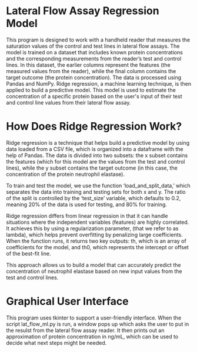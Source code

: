 # Lateral Flow Assay Regression Model
This program is designed to work with a handheld reader that measures the saturation values of the control and test lines in lateral flow assays. The model is trained on a dataset that includes known protein concentrations and the corresponding measurements from the reader’s test and control lines. In this dataset, the earlier columns represent the features (the measured values from the reader), while the final column contains the target outcome (the protein concentration). The data is processed using Pandas and NumPy. Ridge regression, a machine learning technique, is then applied to build a predictive model. This model is used to estimate the concentration of a specific protein based on the user's input of their test and control line values from their lateral flow assay.

# How Does Ridge Regression Work?
Ridge regression is a technique that helps build a predictive model by using data loaded from a CSV file, which is organized into a dataframe with the help of Pandas. The data is divided into two subsets: the x subset contains the features (which for this model are the values from the test and control lines), while the y subset contains the target outcome (in this case, the concentration of the protein neutrophil elastase).


To train and test the model, we use the function ‘load_and_split_data,’ which separates the data into training and testing sets for both x and y. The ratio of the split is controlled by the ‘test_size’ variable, which defaults to 0.2, meaning 20% of the data is used for testing, and 80% for training.


Ridge regression differs from linear regression in that it can handle situations where the independent variables (features) are highly correlated. It achieves this by using a regularization parameter, (that we refer to as lambda), which helps prevent overfitting by penalizing large coefficients. When the function runs, it returns two key outputs: th, which is an array of coefficients for the model, and th0, which represents the intercept or offset of the best-fit line.


This approach allows us to build a model that can accurately predict the concentration of neutrophil elastase based on new input values from the test and control lines.

# Graphical User Interface
This program uses tkinter to support a user-friendly interface. When the script lat_flow_ml.py is run, a window pops up which asks the user to put in the resulst from the lateral flow assay reader. It then prints out an approximation of protein concentration in ng/mL, which can be used to decide what next steps might be needed. 
